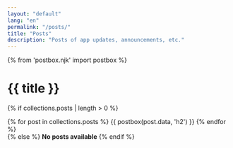 ```yaml
---
layout: "default"
lang: "en"
permalink: "/posts/"
title: "Posts"
description: "Posts of app updates, announcements, etc."
---
```

{% from 'postbox.njk' import postbox %}

# {{ title }}

{% if collections.posts | length > 0 %}
<section>
  {% for post in collections.posts %}
  {{ postbox(post.data, 'h2') }}
  {% endfor %}
</section>
{% else %}
<strong>No posts available</strong>
{% endif %}